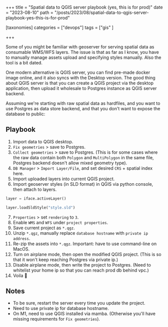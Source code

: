 +++
title = "Spatial data to QGIS server playbook (yes, this is for prod)"
date = "2023-08-10"
path = "/posts/2023/08/spatial-data-to-qgis-server-playbook-yes-this-is-for-prod"

[taxonomies]
categories = ["devops"]
tags = ["gis" ]

+++

Some of you might be familiar with geoserver for serving spatial data as consumable WMS/WFS layers. The issue is that as far as I know, you have to manually manage assets upload and specifying styles manually. Also the tool is a bit dated.

One modern alternative is QGIS server, you can find pre-made docker image online, and it also syncs with the Desktop version. The good thing about QGIS server is that you can create a QGIS project via the desktop application, then upload it wholesale to Postgres instance as QGIS server backend.

Assuming we're starting with raw spatial data as hardfiles, and you want to use Postgres as data store backend, and that you don't want to expose the database to public:

## Playbook

1. Import data to QGIS desktop.
2. `Fix geometries` > save to Postgres.
3. `Collect geometries` > save to Postgres. (This is for some cases where the raw data contain both `Polygon` and `MultiPolygon` in the same file, Postgres backend doesn't allow mixed geometry type).
4. `DB Manager` > `Import Layer/File`, and set desired `CRS` + spatial index here.
5. Import uploaded layers into current QGIS project.
6. Import geoserver styles (in SLD format) in QGIS via python console, then attach to layers.

```python
layer = iface.activeLayer()

layer.loadSldStyle("style.sld")
```

7. `Properties` > set `rendering` to `3`.
8. Enable `WMS` and `WFS` under `project properties`.
9. Save current project as `*.qgz`.
10. Unzip `*.qgz`, manually replace `database hostname` with `private ip address`.
11. Re-zip the assets into `*.qgz`. Important: have to use command-line on MacOS.
12. Turn on airplane mode, then open the modified QGIS project. (This is so that it won't keep reaching Postgres via private ip.)
13. Disable airplane mode, then write the project to Postgres. (Need to whitelist your home ip so that you can reach prod db behind vpc.)
14. Voila 🎉

## Notes

- To be sure, restart the server every time you update the project.
- Need to use private ip for database hostname.
- On M1, need to use QGIS installed via mamba. (Otherwise you'll have missing requirements for `Fix geometries`).

